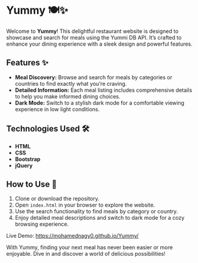 # Yummy 🍽️✨

Welcome to **Yummy**! This delightful restaurant website is designed to showcase and search for meals using the Yummi DB API. It’s crafted to enhance your dining experience with a sleek design and powerful features.

## Features ✨

- **Meal Discovery:** Browse and search for meals by categories or countries to find exactly what you’re craving.
- **Detailed Information:** Each meal listing includes comprehensive details to help you make informed dining choices.
- **Dark Mode:** Switch to a stylish dark mode for a comfortable viewing experience in low light conditions.

## Technologies Used 🛠️

- **HTML**
- **CSS**
- **Bootstrap**
- **jQuery**

## How to Use 🚀

1. Clone or download the repository.
2. Open `index.html` in your browser to explore the website.
3. Use the search functionality to find meals by category or country.
4. Enjoy detailed meal descriptions and switch to dark mode for a cozy browsing experience.

Live Demo: https://mohamednagy0.github.io/Yummy/


With Yummy, finding your next meal has never been easier or more enjoyable. Dive in and discover a world of delicious possibilities!
